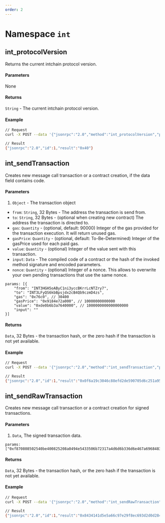 ```yaml
---
order: 2
---
```


# Namespace `int` 

## int_protocolVersion
Returns the current intchain protocol version.

#### Parameters
None

#### Returns

`String` - The current intchain protocol version.

#### Example

```bash
// Request
curl -X POST --data '{"jsonrpc":"2.0","method":"int_protocolVersion","params":[],"id":1}' -H 'content-type: application/json;'

// Result
{"jsonrpc":"2.0","id":1,"result":"0x40"}
```

## int_sendTransaction
Creates new message call transaction or a contract creation, if the data field contains code.

#### Parameters
1. `Object` - The transaction object
* `from`: `String`, 32 Bytes - The address the transaction is send from.
* `to`: `String`, 32 Bytes - (optional when creating new contract) The address the transaction is directed to.
* `gas`: `Quantity` - (optional, default: 90000) Integer of the gas provided for the transaction execution. It will return unused gas.
* `gasPrice`: `Quantity` - (optional, default: To-Be-Determined) Integer of the gasPrice used for each paid gas.
* `value`: `Quantity` - (optional) Integer of the value sent with this transaction.
* `input`: `Data` - The compiled code of a contract or the hash of the invoked method signature and encoded parameters.
* `nonce`: `Quantity` - (optional) Integer of a nonce. This allows to overwrite your own pending transactions that use the same nonce.

```
params: [{
    "from": "INT3HGH5oAByC1ni3yccBKrrLcNTZry7",
    "to": "INT3LFyQS6kbBpsjdx2cB4Qb9czmD4zs",
    "gas": "0x76c0", // 30400
    "gasPrice": "0x9184e72a000", // 10000000000000
    "value": "0xde0b6b3a7640000", // 1000000000000000000
    "input": ""
}]
```    
    
#### Returns
`Data`, 32 Bytes - the transaction hash, or the zero hash if the transaction is not yet available.

#### Example
```bash
// Request
curl -X POST --data '{"jsonrpc":"2.0","method":"int_sendTransaction","params":[{"from": "INT3HGH5oAByC1ni3yccBKrrLcNTZry7", "to": "INT3LFyQS6kbBpsjdx2cB4Qb9czmD4zs", "gas": "0x76c0", "gasPrice": "0x9184e72a000", "value": "0xde0b6b3a7640000", "input": ""}],"id":1}' -H 'content-type: application/json;'

// Result
{"jsonrpc":"2.0","id":1,"result":"0x0f6a19c3046c88efd2de590705d6c251a957ebb094a3041f21a426deb7667003"}
```

## int_sendRawTransaction
Creates new message call transaction or a contract creation for signed transactions.

#### Parameters
1. `Data`, The signed transaction data.


```
params: ["0xf870808502540be400825208a0494e5433506b72317a4d6d6b336d6e467a6968483546346b4e784661764a6f34018027a0c7ccd8d71e29886601c7e026902c1e869a40097f4791886c97e97f692b179d44a03cba826c07b6e34a7681d7222a12c3c1e662fce8e23e4d4332eac627f6d3b294"]
```    
    
#### Returns
`Data`, 32 Bytes - the transaction hash, or the zero hash if the transaction is not yet available.

#### Example
```bash
// Request
curl -X POST --data '{"jsonrpc":"2.0","method":"int_sendRawTransaction","params":["0xf870808502540be400825208a0494e5433506b72317a4d6d6b336d6e467a6968483546346b4e784661764a6f34018027a0c7ccd8d71e29886601c7e026902c1e869a40097f4791886c97e97f692b179d44a03cba826c07b6e34a7681d7222a12c3c1e662fce8e23e4d4332eac627f6d3b294"],"id":1}' -H 'content-type: application/json;'

// Result
{"jsonrpc":"2.0","id":1,"result":"0x8434141d5e5a66c97e29f8ec693d2d0d284cee7b312b30f28e6a1a94b2e6f5c5"}
```
